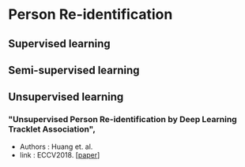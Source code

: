 # Person Re-identification

## Supervised learning

## Semi-supervised learning

## Unsupervised learning
### **"Unsupervised Person Re-identification by Deep Learning Tracklet Association"**, 
* Authors : Huang et. al.
* link : ECCV2018. [[paper](https://arxiv.org/pdf/1809.02874.pdf)]
